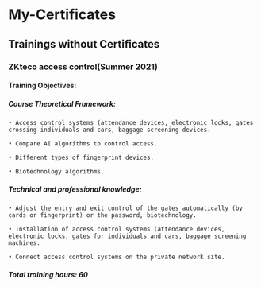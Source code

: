 # My-Certificates
## Trainings without Certificates
### ZKteco access control(Summer 2021)
#### Training Objectives:
  #####     Course Theoretical Framework:
    • Access control systems (attendance devices, electronic locks, gates crossing individuals and cars, baggage screening devices.

    • Compare AI algorithms to control access.

    • Different types of fingerprint devices.

    • Biotechnology algorithms.

  #####     Technical and professional knowledge:
  
    • Adjust the entry and exit control of the gates automatically (by cards or fingerprint) or the password, biotechnology.

    • Installation of access control systems (attendance devices, electronic locks, gates for individuals and cars, baggage screening machines.

    • Connect access control systems on the private network site.
  #####    Total training hours: 60
